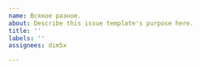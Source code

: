 ```yaml
---
name: Всякое разное.
about: Describe this issue template's purpose here.
title: ''
labels: ''
assignees: dim5x

---
```



